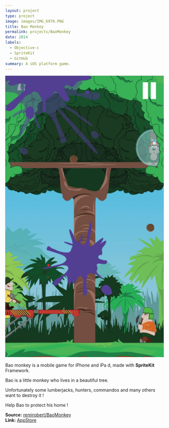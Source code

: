 ```yaml
---
layout: project
type: project
image: images/IMG_6970.PNG
title: Bao Monkey
permalink: projects/BaoMonkey
date: 2014
labels:
  - Objective-c
  - SpriteKit
  - GitHub
summary: A iOS platform game.
---
```


<img class="ui medium right floated rounded image" src="../images/IMG_6971.PNG">

Bao monkey is a mobile game for iPhone and iPa d, made with **SpriteKit** Framework.

Bao is a little monkey who lives in a beautiful tree.

Unfortunately some lumberjacks, hunters, commandos and many others want to destroy it !

Help Bao to protect his home !

<strong>Source:</strong> <a href="https://github.com/remirobert/BaoMonkey"><i class="large github icon"></i>remirobert/BaoMonkey</a>
<br/>
<strong>Link:</strong> <a href="https://itunes.apple.com/us/app/baomonkey/id879396705?mt=8">AppStore</a>
